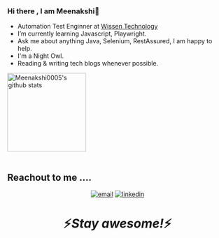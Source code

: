 ### Hi there , I am Meenakshi👋



- Automation Test Enginner at <a href="https://www.wissen.com/">Wissen Technology</a> 
- I’m currently learning Javascript, Playwright.
- Ask me about anything Java, Selenium, RestAssured, I am happy to help.
- I'm a Night Owl.
- Reading & writing tech blogs whenever possible.


<a href="https://github.com/Meenakshi0005">
  <img height="180em" src="https://github-readme-stats.vercel.app/api?username=Meenakshi0005&show_icons=true&theme=merko&count_private=true" alt="Meenakshi0005's github stats" />
</a>
<br/>
<br/>

## Reachout to me ....

<p align="center">
  <a href="mailto:meenakshi.jha962@gmail.com"><img src="https://img.icons8.com/color/96/000000/gmail.png" alt="email"/></a>
   <a href="https://www.linkedin.com/in/meenakshi-jha-9726a6182/"><img src="https://img.icons8.com/color/96/000000/linkedin.png" alt="linkedin"/></a>
</p>
<h1 align='center'>⚡️<i>Stay awesome!</i>⚡️</h1>





<!--
**Meenakshi0005/Meenakshi0005** is a ✨ _special_ ✨ repository because its `README.md` (this file) appears on your GitHub profile.

Here are some ideas to get you started:

- 🔭 I’m currently working on ...
- 🌱 I’m currently learning ...
- 👯 I’m looking to collaborate on ...
- 🤔 I’m looking for help with ...
- 💬 Ask me about ...
- 📫 How to reach me: ...
- 😄 Pronouns: ...
- ⚡ Fun fact: ...
-->
